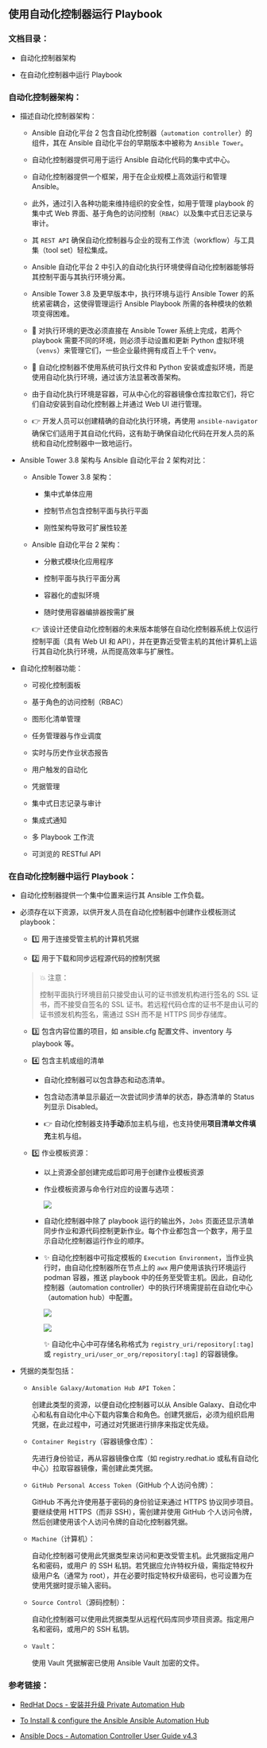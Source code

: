 ## 使用自动化控制器运行 Playbook

### 文档目录：

- 自动化控制器架构

- 在自动化控制器中运行 Playbook

### 自动化控制器架构：

- 描述自动化控制器架构：
  
  - Ansible 自动化平台 2 包含自动化控制器（`automation controller`）的组件，其在 Ansible 自动化平台的早期版本中被称为 `Ansible Tower`。
  
  - 自动化控制器提供可用于运行 Ansible 自动化代码的集中式中心。
  
  - 自动化控制器提供一个框架，用于在企业规模上高效运行和管理 Ansible。
  
  - 此外，通过引入各种功能来维持组织的安全性，如用于管理 playbook 的集中式 Web 界⾯、基于角色的访问控制（`RBAC`）以及集中式日志记录与审计。
  
  - 其 `REST API` 确保自动化控制器与企业的现有工作流（workflow）与工具集（tool set）轻松集成。
  
  - Ansible 自动化平台 2 中引入的自动化执行环境使得自动化控制器能够将其控制平面与其执行环境分离。
  
  - Ansible Tower 3.8 及更早版本中，执行环境与运行 Ansible Tower 的系统紧密耦合，这使得管理运行 Ansible Playbook 所需的各种模块的依赖项变得困难。
  
  - 🤔 对执行环境的更改必须直接在 Ansible Tower 系统上完成，若两个 playbook 需要不同的环境，则必须手动设置和更新 Python 虚拟环境（`venvs`）来管理它们，一些企业最终拥有成百上千个 venv。
  
  - 🤘 自动化控制器不使用系统可执行文件和 Python 安装或虚拟环境，而是使用自动化执行环境，通过该方法显著改善架构。
  
  - 由于自动化执行环境是容器，可从中心化的容器镜像仓库拉取它们，将它们⾃动安装到自动化控制器上并通过 Web UI 进行管理。
  
  - 👉 开发人员可以创建精确的自动化执行环境，再使用 `ansible-navigator` 确保它们适用于其自动化代码，这有助于确保自动化代码在开发人员的系统和自动化控制器中一致地运行。

- Ansible Tower 3.8 架构与 Ansible 自动化平台 2 架构对比：
  
  - Ansible Tower 3.8 架构：
    
    - 集中式单体应用
    
    - 控制节点包含控制平面与执行平面
    
    - 刚性架构导致可扩展性较差
  
  - Ansible 自动化平台 2 架构：
    
    - 分散式模块化应⽤程序
    
    - 控制平面与执行平面分离
    
    - 容器化的虚拟环境
    
    - 随时使用容器编排器按需扩展
    
    👉 该设计还使自动化控制器的未来版本能够在自动化控制器系统上仅运行控制平⾯（具有 Web UI 和 API），并在更靠近受管主机的其他计算机上运行其自动化执行环境，从而提⾼效率与扩展性。

- 自动化控制器功能：
  
  - 可视化控制面板
  
  - 基于角色的访问控制（RBAC）
  
  - 图形化清单管理
  
  - 任务管理器与作业调度
  
  - 实时与历史作业状态报告
  
  - 用户触发的自动化
  
  - 凭据管理
  
  - 集中式日志记录与审计
  
  - 集成式通知
  
  - 多 Playbook 工作流
  
  - 可浏览的 RESTful API

### 在自动化控制器中运行 Playbook：

- 自动化控制器提供一个集中位置来运行其 Ansible 工作负载。

- 必须存在以下资源，以供开发人员在自动化控制器中创建作业模板测试 playbook：
  
  - 1️⃣ 用于连接受管主机的计算机凭据
  
  - 2️⃣ 用于下载和同步远程源代码的控制凭据
  
  > 💥 注意：
  > 
  > 控制平面执行环境目前只接受由认可的证书颁发机构进行签名的 SSL 证书，而不接受自签名的 SSL 证书。若远程代码仓库的证书不是由认可的证书颁发机构签名，需通过 SSH 而不是 HTTPS 同步存储库。
  
  - 3️⃣ 包含内容位置的项目，如 ansible.cfg 配置文件、inventory 与 playbook 等。
  
  - 4️⃣ 包含主机或组的清单
    
    - 自动化控制器可以包含静态和动态清单。
    
    - 包含动态清单显示最近一次尝试同步清单的状态，静态清单的 Status 列显示 Disabled。
    
    - 👉 自动化控制器支持**手动**添加主机与组，也支持使用**项目清单文件填充**主机与组。
  
  - 5️⃣ 作业模板资源：
    
    - 以上资源全部创建完成后即可用于创建作业模板资源
    
    - 作业模板资源与命令行对应的设置与选项：
      
      ![](pictures/Chapter03/job-template-cmd-options.png)
    
    - 自动化控制器中除了 playbook 运行的输出外，`Jobs` 页面还显示清单同步作业和源代码控制更新作业。每个作业都包含一个数字，用于显示自动化控制器运行作业的顺序。
    
    - ✨ 自动化控制器中可指定模板的 `Execution Environment`，当作业执行时，由自动化控制器所在节点上的 `awx` 用户使用该执行环境运行 podman 容器，推送 playbook 中的任务至受管主机。因此，自动化控制器（automation controller）中的执行环境需提前在自动化中心（automation hub）中配置。
      
      ![](pictures/Chapter03/automation-controller-ee-setting.png)
      
      ![](pictures/Chapter03/automation-hub-container-images.png)
      
      ✨ 自动化中心中可存储名称格式为 `registry_uri/repository[:tag]` 或 `registry_uri/user_or_org/repository[:tag]` 的容器镜像。

- 凭据的类型包括：
  
  - `Ansible Galaxy/Automation Hub API Token`：
    
    创建此类型的资源，以便自动化控制器可以从 Ansible Galaxy、自动化中心和私有自动化中心下载内容集合和角色。创建凭据后，必须为组织启用凭据，在此过程中，可通过对凭据进行排序来指定优先级。
  
  - `Container Registry`（容器镜像仓库）：
    
    先进行身份验证，再从容器镜像仓库（如 registry.redhat.io 或私有自动化中心）拉取容器镜像，需创建此类凭据。
  
  - `GitHub Personal Access Token`（GitHub 个人访问令牌）：
    
    GitHub 不再允许使用基于密码的身份验证来通过 HTTPS 协议同步项目。要继续使用
    HTTPS（而非 SSH），需创建并使用 GitHub 个人访问令牌，然后创建使用该个人访问令牌的自动化控制器凭据。
  
  - `Machine`（计算机）：
    
    自动化控制器可使用此凭据类型来访问和更改受管主机。此凭据指定用户名和密码，或用户
    的 SSH 私钥。若凭据应允许特权升级，需指定特权升级用户名（通常为 root），并在必要时指定特权升级密码，也可设置为在使用凭据时提示输入密码。
  
  - `Source Control`（源码控制）：
    
    自动化控制器可以使用此凭据类型从远程代码库同步项目资源。指定用户名和密码，或用户的 SSH 私钥。
  
  - `Vault`：
    
    使用 Vault 凭据解密已使用 Ansible Vault 加密的文件。

### 参考链接：

- [RedHat Docs - 安装并升级 Private Automation Hub](https://access.redhat.com/documentation/zh-cn/red_hat_ansible_automation_platform/1.2/html-single/installing_and_upgrading_private_automation_hub/index)

- [To Install & configure the Ansible Ansible Automation Hub](https://www.jazakallah.info/post/to-install-configure-the-ansible-ansible-automation-hub)

- [Ansible Docs - Automation Controller User Guide v4.3](https://docs.ansible.com/automation-controller/latest/html/userguide/index.html)
